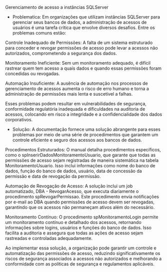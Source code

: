 Gerenciamento de acesso a instâncias SQLServer

* Problematica:
Em organizações que utilizam instâncias SQLServer para gerenciar seus bancos de dados, a administração de acessos de usuários é uma tarefa crítica que envolve diversos desafios. Entre os problemas comuns estão:

Controle Inadequado de Permissões: A falta de um sistema estruturado para conceder e revogar permissões de acesso pode levar a acessos não autorizados, comprometendo a segurança dos dados.

Monitoramento Ineficiente: Sem um monitoramento adequado, é difícil rastrear quem tem acesso a quais dados e quando essas permissões foram concedidas ou revogadas.

Automação Insuficiente: A ausência de automação nos processos de gerenciamento de acessos aumenta o risco de erro humano e torna a administração de permissões mais lenta e suscetível a falhas.

Esses problemas podem resultar em vulnerabilidades de segurança, conformidade regulatória inadequada e dificuldades na auditoria de acessos, colocando em risco a integridade e a confidencialidade dos dados corporativos.

* Solução:
A documentação fornece uma solução abrangente para esses problemas por meio de uma série de procedimentos que garantem um controle eficiente e seguro dos acessos aos bancos de dados.

Procedimentos Estruturados: O manual detalha procedimentos específicos, como o spInserirDadosMonitoramentoUsuario, que garante que todas as permissões de acesso sejam registradas de maneira sistemática na tabela MonitoramentoUsuario. Isso inclui informações como nome do banco de dados, função do banco de dados, usuário, data de concessão da permissão e data de revogação da permissão.

Automação de Revogação de Acesso: A solução inclui um job automatizado, DBA - RevogarAcesso, que executa diariamente o procedimento spRevogarPermissao. Este procedimento envia notificações por e-mail ao DBA quando permissões de acesso devem ser revogadas, garantindo que os acessos não permaneçam ativos além do necessário.

Monitoramento Contínuo: O procedimento spMonitoramentoLogin permite um monitoramento contínuo e detalhado dos acessos, retornando informações sobre logins, usuários e funções do banco de dados. Isso facilita a auditoria e assegura que todas as ações de acesso sejam rastreadas e controladas adequadamente.

Ao implementar essa solução, a organização pode garantir um controle e automatização das permissões de acesso, reduzindo significativamente os riscos de segurança associados a acessos não autorizados e melhorando a conformidade com as políticas de segurança e regulamentos aplicáveis.
